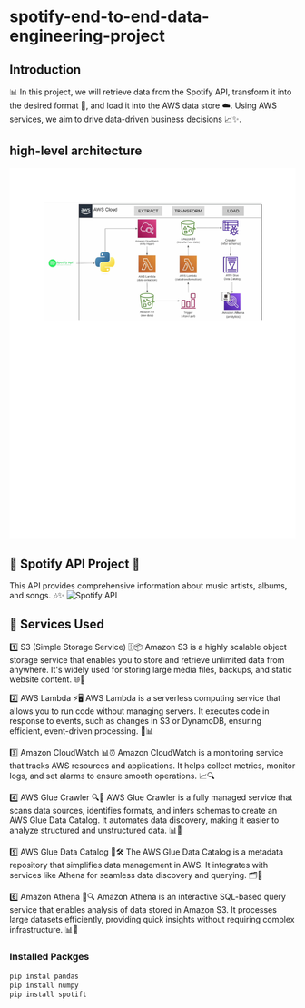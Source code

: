 # spotify-end-to-end-data-engineering-project
## Introduction 

📊 In this project, we will retrieve data from the Spotify API, transform it into the desired format 🎵, and load it into the AWS data store ☁️. Using AWS services, we aim to drive data-driven business decisions 📈✨.

## high-level architecture
![high-level architecture](https://github.com/GImran360/spotify-end-to-end-data-engineering-project/blob/main/Spotify%20data%20pipe%20line.jpg)

## 🎵 Spotify API Project 🎵

This API provides comprehensive information about music artists, albums, and songs. 🎶✨ 
![Spotify API](https://developer.spotify.com/documentation/web-api)

## 🎯 Services Used

1️⃣ S3 (Simple Storage Service) 🗄️📦
Amazon S3 is a highly scalable object storage service that enables you to store and retrieve unlimited data from anywhere. It's widely used for storing large media files, backups, and static website content. 🌐📂

2️⃣ AWS Lambda ⚡🖥️
AWS Lambda is a serverless computing service that allows you to run code without managing servers. It executes code in response to events, such as changes in S3 or DynamoDB, ensuring efficient, event-driven processing. 🚀📊

3️⃣ Amazon CloudWatch 📊⏰
Amazon CloudWatch is a monitoring service that tracks AWS resources and applications. It helps collect metrics, monitor logs, and set alarms to ensure smooth operations. 📈🔍

4️⃣ AWS Glue Crawler 🔍🤖
AWS Glue Crawler is a fully managed service that scans data sources, identifies formats, and infers schemas to create an AWS Glue Data Catalog. It automates data discovery, making it easier to analyze structured and unstructured data. 📊📜

5️⃣ AWS Glue Data Catalog 📖🛠️
The AWS Glue Data Catalog is a metadata repository that simplifies data management in AWS. It integrates with services like Athena for seamless data discovery and querying. 🗂️🔗

6️⃣ Amazon Athena 🏹🔍
Amazon Athena is an interactive SQL-based query service that enables analysis of data stored in Amazon S3. It processes large datasets efficiently, providing quick insights without requiring complex infrastructure. 📊🚀

### Installed Packges 
```
pip instal pandas
pip install numpy
pip install spotift
``` 

